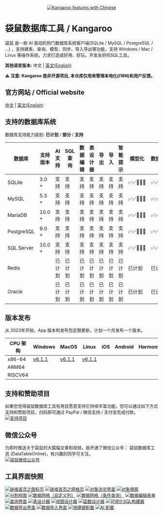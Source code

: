 <p align="center">
    <a href="https://www.datatable.online/zh/?from=github" target="_blank">
        <img src="images/kangaroo-features-cn.png" alt="Kangaroo features with Chinese">
    </a>
</p>

# 袋鼠数据库工具 / Kangaroo
袋鼠 是一款 AI 驱动的热门数据库系统客户端(SQLite / MySQL / PostgreSQL / ...) ，支持建表、查询、模型、同步、导入导出等功能，支持 Windows / Mac / Linux 等操作系统，力求打造成好用、好玩、开发友好的SQL工具。

__其他语言版本:__ 中文 | [英文(English)](./README.en.md)

⚠️ **注意: Kangaroo 是非开源项目, 本仓库仅用来管理本地化(I18N)和用户反馈。**


## 官方网站 / Official website
[中文](https://www.datatable.online/zh/?from=github) | [英文(English)](https://www.datatable.online/zh/?from=github)


## 支持的数据库系统
数据库支持能力级别: __已计划__ / __部分__ / __支持__

| 数据库      | 支持版本 |  AI 支持   |SQL 查询  | 数据编辑  | 表设计器 | 导出     | 导入     | 智能提示  | 模型化        | 数据同步      |
|------------|----------|-----------|----------|----------|---------|----------|----------|----------|---------------|--------------|
| SQLite     | 3.0 +    | 支持      | 支持      | 支持     | 支持     | 支持     | 支持     | 支持     | ✅✅🔲🔲🔲  | ✅✅✅✅🔲 |
| MySQL      | 5.5 +    | 支持      | 支持      | 支持     | 支持     | 支持     | 支持     | 支持     | ✅✅🔲🔲🔲  | ✅✅✅✅🔲 |
| MariaDB    | 10.0 +   | 支持      | 支持      | 支持     | 支持     | 支持     | 支持     | 支持     | ✅✅🔲🔲🔲  | ✅✅✅✅🔲 |
| PostgreSQL | 9.0 +    | 支持      | 支持      | 支持     | 支持     | 支持     | 支持     | 支持     | ✅✅🔲🔲🔲  | ✅✅✅✅🔲 |
| SQL Server | 10.0 +   | 支持      | 支持      | 支持     | 支持     | 支持     | 支持     | 支持     | ✅✅🔲🔲🔲  | ✅✅✅✅🔲 |
| Redis      |          | 已计划    | 已计划    | 已计划    | 已计划   | 已计划   | 已计划   | 已计划    | 已计划         | 已计划        |
| Oracle     |          | 已计划    | 已计划    | 已计划    | 已计划   | 已计划   | 已计划   | 已计划    | 已计划         | 已计划        |

## 版本发布
从 2023年开始，App 版本和发布包定期更新，计划一个月发布一个版本。

| CPU 架构  | Windows         | MacOS           | Linux           | iOS             | Android         | Harmony         |
|-----------|-----------------|-----------------|-----------------|-----------------|-----------------|-----------------|
| x86-64 | [v6.1.1](https://www.datatable.online/zh/download/v6.1.1.241102.html?from=github&os=windows) | [v6.1.1](https://www.datatable.online/zh/download/v6.1.1.241102.html?from=github&os=macos) | [v6.1.1](https://www.datatable.online/zh/download/v6.1.1.241102.html?from=github&os=linux) |
| ARM64 | | | | | | |
| RISCV64 | | | | | | |

## 支持和赞助项目
如果您觉得袋鼠数据库工具有用且愿意支持它持续丰富功能，您可以通过如下方式支持和赞助项目，扫码即可通过 PayPal / 微信支持 / 支付宝完成付款。<br/>
[![支持项目](./images/pay_wide.png)](https://www.datatable.online/zh/?from=github "支持项目")

## 微信公众号
为即时推送关于袋鼠的大篇幅文章和视频，故开通了微信公众号： 袋鼠数据库工具 (DataTableOnline)，有兴趣的同学可关注。 <br/>
[![袋鼠微信公众号](./images/kangaroo_mp.png)](https://www.datatable.online/zh/?from=github "袋鼠微信公众号")

## 工具界面快照
[![链接首页之图标页](./images/kangaroo-starter-iconic.png)](https://www.datatable.online/zh/?from=github "链接首页之图标页")
[![链接首页之网格页](./images/kangaroo-starter-grid.png)](https://www.datatable.online/zh/?from=github "链接首页之网格页")
[![对象浏览界面](./images/kangaroo-explorer.png)](https://www.datatable.online/zh/?from=github "对象浏览界面")
[![对象搜索](./images/kangaroo-search.png)](https://www.datatable.online/zh/?from=github "对象搜索")
[![分割视图](./images/kangaroo-features-cn.png)](https://www.datatable.online/zh/?from=github "分割视图")
[![数据网格（自定义列）](./images/kangaroo-grid.png)](https://www.datatable.online/zh/?from=github "数据网格（自定义列）")
[![数据网格（条件查询）](./images/kangaroo-grid2.png)](https://www.datatable.online/zh/?from=github "数据网格（条件查询）")
[![数据编辑表单](./images/kangaroo-form.png)](https://www.datatable.online/zh/?from=github "数据编辑表单")
[![查询界面](./images/kangaroo-query.png)](https://www.datatable.online/zh/?from=github "查询界面")
[![表设计器](./images/kangaroo-designer.png)](https://www.datatable.online/zh/?from=github "表设计器")
[![视图设计器](./images/kangaroo-view.png)](https://www.datatable.online/zh/?from=github "视图设计器")
[![函数设计器](./images/kangaroo-function.png)](https://www.datatable.online/zh/?from=github "函数设计器")
[![可视化SQL构建器](./images/kangaroo-sql-builder.png)](https://www.datatable.online/zh/?from=github "可视化SQL构建器")
[![数据导出界面](./images/kangaroo-export.png)](https://www.datatable.online/zh/?from=github "数据导出界面")
[![数据导入界面](./images/kangaroo-import.png)](https://www.datatable.online/zh/?from=github "数据导入界面")
[![快捷键配置](./images/kangaroo-setting.png)](https://www.datatable.online/zh/?from=github "工具配置界面")
[![AI 配置](./images/kangaroo-setting-ai.png)](https://www.datatable.online/zh/?from=github "快捷键配置")
